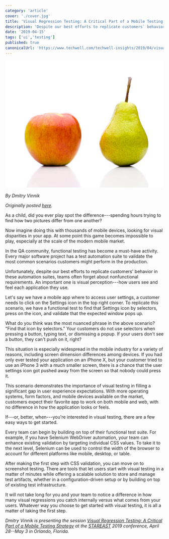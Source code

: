 ```yaml
---
category: 'article'
cover: './cover.jpg'
title: 'Visual Regression Testing: A Critical Part of a Mobile Testing Strategy'
description: 'Despite our best efforts to replicate customers` behavior in our test automation suites, teams often forget about nonfunctional requirements.'
date: '2019-04-15'
tags: ['ui','testing']
published: true
canonicalUrl: 'https://www.techwell.com/techwell-insights/2019/04/visual-regression-testing-critical-part-mobile-testing-strategy'
---
```


![cover](./cover.jpg)

*By Dmitry Vinnik*

*Originally posted [here](https://www.techwell.com/techwell-insights/2019/04/visual-regression-testing-critical-part-mobile-testing-strategy).*

As a child, did you ever play spot the difference---spending hours trying to find how two pictures differ from one another?

Now imagine doing this with thousands of mobile devices, looking for visual disparities in your app. At some point this game becomes impossible to play, especially at the scale of the modern mobile market.

In the QA community, functional testing has become a must-have activity. Every major software project has a test automation suite to validate the most common scenarios customers might perform in the production.

Unfortunately, despite our best efforts to replicate customers' behavior in these automation suites, teams often forget about nonfunctional requirements. An important one is visual perception---how users see and feel each application they use.

Let's say we have a mobile app where to access user settings, a customer needs to click on the Settings icon in the top right corner. To replicate this scenario, we have a functional test to find that Settings icon by selectors, press on the icon, and validate that the expected window pops up.

What do you think was the most nuanced phrase in the above scenario? "Find that icon by selectors." Your customers do not use selectors when pressing a button, typing text, or dismissing a popup. If your users don't see a button, they can't push on it, right?

This situation is especially widespread in the mobile industry for a variety of reasons, including screen dimension differences among devices. If you had only ever tested your application on an iPhone X, but your customer tried to use an iPhone 3 with a much smaller screen, there is a chance that the user settings icon got pushed away from the screen so that nobody could press it.

This scenario demonstrates the importance of visual testing in filling a significant gap in user experience expectations. With more operating systems, form factors, and mobile devices available on the market, customers expect their favorite app to work on both mobile and web, with no difference in how the application looks or feels.

If---or, better, when---you're interested in visual testing, there are a few easy ways to get started.

Every team can begin by building on top of their functional test suite. For example, if you have Selenium WebDriver automation, your team can enhance existing validation by targeting individual CSS values. To take it to the next level, Selenium can be used to control the width of the browser to account for different platforms like mobile, desktop, or table.

After making the first step with CSS validation, you can move on to screenshot testing. There are tools that let users start with visual testing in a matter of minutes while offering a scalable solution to store and manage test artifacts, whether in a configuration-driven setup or by building on top of existing test infrastructure.

It will not take long for you and your team to notice a difference in how many visual regressions you catch internally versus what comes from your users. Whatever way you choose to get started with visual testing, it is all a matter of taking the first step.

*Dmitry Vinnik is presenting the session [Visual Regression Testing: A Critical Part of a Mobile Testing Strategy](https://stareast.techwell.com/program/concurrent-sessions/visual-regression-testing-critical-part-mobile-testing-strategy-stareast-2019) at the [STAREAST](https://stareast.techwell.com/) 2019 conference, April 28--May 3 in Orlando, Florida.*